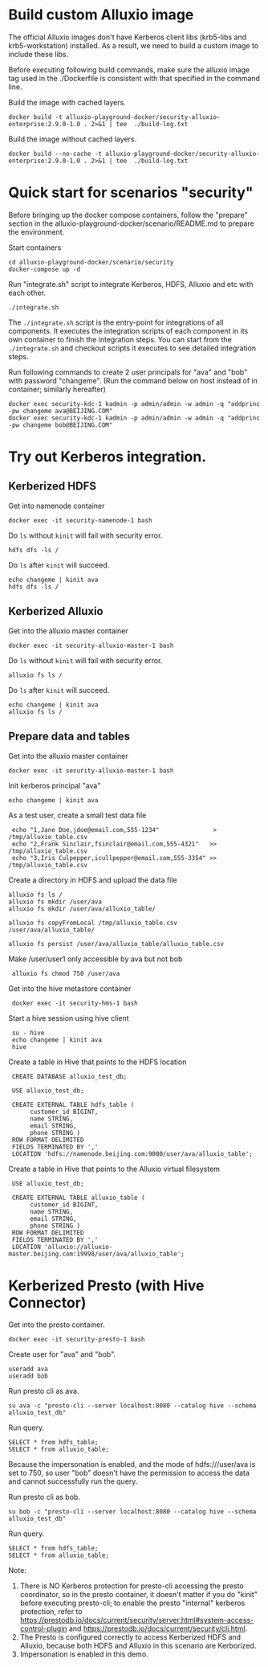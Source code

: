 # Build custom Alluxio image
The official Alluxio images don't have Kerberos client libs (krb5-libs and krb5-workstation) installed.
As a result, we need to build a custom image to include these libs.

Before executing following build commands, make sure the alluxio image tag used in the ./Dockerfile is consistent with that specified in the command line.

Build the image with cached layers.

    docker build -t alluxio-playground-docker/security-alluxio-enterprise:2.9.0-1.0 . 2>&1 | tee  ./build-log.txt

Build the image without cached layers.

    docker build --no-cache -t alluxio-playground-docker/security-alluxio-enterprise:2.9.0-1.0 . 2>&1 | tee  ./build-log.txt

# Quick start for scenarios "security"

Before bringing up the docker compose containers, follow the "prepare" section in the alluxio-playground-docker/scenario/README.md to prepare the environment.

Start containers 
    
    cd alluxio-playground-docker/scenario/security
    docker-compose up -d

Run "integrate.sh" script to integrate Kerberos, HDFS, Alluxio and etc with each other.

    ./integrate.sh

The `./integrate.sh` script is the entry-point for integrations of all components. It executes the integration scripts of each component in its own container to finish the integration steps.
You can start from the `./integrate.sh` and checkout scripts it executes to see detailed integration steps.

Run following commands to create 2 user principals for "ava" and "bob" with password "changeme". (Run the command below on host instead of in container; similarly hereafter)

    docker exec security-kdc-1 kadmin -p admin/admin -w admin -q "addprinc -pw changeme ava@BEIJING.COM"
    docker exec security-kdc-1 kadmin -p admin/admin -w admin -q "addprinc -pw changeme bob@BEIJING.COM"
    
# Try out Kerberos integration.
## Kerberized HDFS
Get into namenode container
    
    docker exec -it security-namenode-1 bash

Do `ls` without `kinit` will fail with security error.

    hdfs dfs -ls /

Do `ls` after `kinit` will succeed.

    echo changeme | kinit ava
    hdfs dfs -ls /

## Kerberized Alluxio
Get into the alluxio master container

    docker exec -it security-alluxio-master-1 bash

Do `ls` without `kinit` will fail with security error.

    alluxio fs ls /

Do `ls` after `kinit` will succeed.

    echo changeme | kinit ava
    alluxio fs ls /

## Prepare data and tables
Get into the alluxio master container

    docker exec -it security-alluxio-master-1 bash

Init kerberos principal "ava"

    echo changeme | kinit ava

As a test user, create a small test data file

     echo "1,Jane Doe,jdoe@email.com,555-1234"               > /tmp/alluxio_table.csv
     echo "2,Frank Sinclair,fsinclair@email.com,555-4321"   >> /tmp/alluxio_table.csv
     echo "3,Iris Culpepper,icullpepper@email.com,555-3354" >> /tmp/alluxio_table.csv

Create a directory in HDFS and upload the data file

    alluxio fs ls /
    alluxio fs mkdir /user/ava
    alluxio fs mkdir /user/ava/alluxio_table/

    alluxio fs copyFromLocal /tmp/alluxio_table.csv /user/ava/alluxio_table/

    alluxio fs persist /user/ava/alluxio_table/alluxio_table.csv

Make /user/user1 only accessible by ava but not bob

     alluxio fs chmod 750 /user/ava

Get into the hive metastore container

     docker exec -it security-hms-1 bash

Start a hive session using hive client

     su - hive
     echo changeme | kinit ava
     hive

Create a table in Hive that points to the HDFS location

     CREATE DATABASE alluxio_test_db;

     USE alluxio_test_db;

     CREATE EXTERNAL TABLE hdfs_table (
          customer_id BIGINT,
          name STRING,
          email STRING,
          phone STRING ) 
     ROW FORMAT DELIMITED
     FIELDS TERMINATED BY ','
     LOCATION 'hdfs://namenode.beijing.com:9000/user/ava/alluxio_table';

Create a table in Hive that points to the Alluxio virtual filesystem 

     USE alluxio_test_db;

     CREATE EXTERNAL TABLE alluxio_table (
          customer_id BIGINT,
          name STRING,
          email STRING,
          phone STRING ) 
     ROW FORMAT DELIMITED
     FIELDS TERMINATED BY ','
     LOCATION 'alluxio://alluxio-master.beijing.com:19998/user/ava/alluxio_table';

# Kerberized Presto (with Hive Connector)

Get into the presto container.

    docker exec -it security-presto-1 bash

Create user for "ava" and "bob".

    useradd ava
    useradd bob

Run presto cli as ava.

    su ava -c "presto-cli --server localhost:8080 --catalog hive --schema alluxio_test_db"

Run query.

    SELECT * from hdfs_table;
    SELECT * from alluxio_table;

Because the impersonation is enabled, and the mode of hdfs:///user/ava is set to 750, so user "bob" doesn't have the permission to access the data and cannot successfully run the query.

Run presto cli as bob.

    su bob -c "presto-cli --server localhost:8080 --catalog hive --schema alluxio_test_db"

Run query.

    SELECT * from hdfs_table;
    SELECT * from alluxio_table;

Note:
1. There is NO Kerberos protection for presto-cli accessing the presto coordinator, so in the presto container, it doesn't matter if you do "kinit" before executing presto-cli; to enable the presto "internal" kerberos protection, refer to https://prestodb.io/docs/current/security/server.html#system-access-control-plugin and https://prestodb.io/docs/current/security/cli.html.
2. The Presto is configured correctly to access Kerberized HDFS and Alluxio, because both HDFS and Alluxio in this scenario are Kerborized.
3. Impersonation is enabled in this demo.